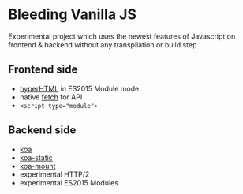# Bleeding Vanilla JS

Experimental project which uses the newest features of Javascript on frontend & backend without any transpilation or build step

## Frontend side

- [hyperHTML](https://github.com/WebReflection/hyperHTML) in ES2015 Module mode
- native [fetch](https://developer.mozilla.org/en-US/docs/Web/API/Fetch_API) for API
- `<script type="module">`

## Backend side

- [koa](http://koajs.com/)
- [koa-static](https://github.com/koajs/static)
- [koa-mount](https://github.com/koajs/mount)
- experimental HTTP/2
- experimental ES2015 Modules
